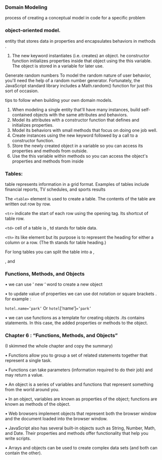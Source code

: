### Domain Modeling
 process of creating a conceptual model in code for a specific problem


### object-oriented model.
entity that stores data in properties and encapsulates behaviors in methods .
1.	The new keyword instantiates (i.e. creates) an object.
he constructor function initializes properties inside that object using the this variable.
The object is stored in a variable for later use.


Generate random numbers
To model the random nature of user behavior, you'll need the help of a random number generator. Fortunately, the JavaScript standard library includes a Math.random() function for just this sort of occasion.


 tips to follow when building your own domain models.
1.	When modeling a single entity that'll have many instances, build self-contained objects with the same attributes and behaviors.
2.	Model its attributes with a constructor function that defines and initializes properties.
3.	Model its behaviors with small methods that focus on doing one job well.
4.	Create instances using the new keyword followed by a call to a constructor function.
5.	Store the newly created object in a variable so you can access its properties and methods from outside.
6.	Use the this variable within methods so you can access the object's properties and methods from inside



### Tables:

table represents information in a grid format.
Examples of tables include financial reports, TV
schedules, and sports results

The `<table>` element is used to create a table. The contents of the table are written out row
by row.

`<tr>` indicate the start of each row using the opening tag. Its shortcut of table row.

`<td>` cell of a table is , td stands for table data.

`<th>`  its like <td> element but its purpose is to represent the heading for either a column or
a row. (The th stands for table heading.)


For long tables you can split the table into a <thead>,
<tbody>, and <tfoot>



### Functions, Methods, and Objects

• we can use ‘ new ‘ word to create a  new object

• to update value of properties we can use dot notation or square brackets . 
for example :

`hotel.name=’park’`
Or 
`hotel`[‘name’]`=’park’`

• we can use functions as a template  for creating objects .its  contains statements. In this case, the added  properties or methods to the object.



### Chapter 6 : “Functions, Methods, and Objects”
(I skimmed  the whole chapter and copy the  summary) 

• Functions allow you to group a set of related
statements together that represent a single task.

• Functions can take parameters (information required
to do their job) and may return a value.

• An object is a series of variables and functions that
represent something from the world around you.

• In an object, variables are known as properties of the
object; functions are known as methods of the object.

• Web browsers implement objects that represent both
the browser window and the document loaded into the
browser window.


• JavaScript also has several built-in objects such as
String, Number, Math, and Date. Their properties and
methods offer functionality that help you write scripts.


• Arrays and objects can be used to create complex data
sets (and both can contain the other).
